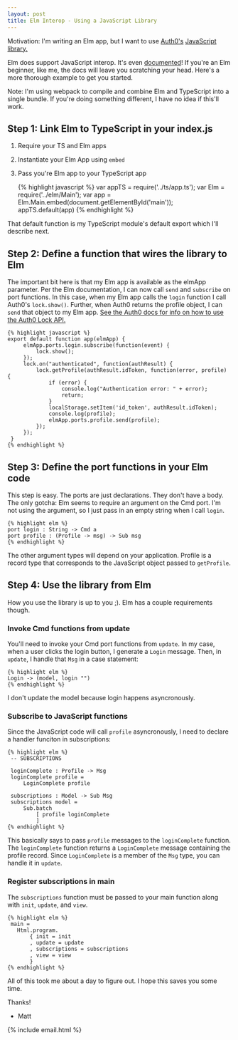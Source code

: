 ```yaml
---
layout: post
title: Elm Interop - Using a JavaScript Library
---
```


Motivation: I'm writing an Elm app, but I want to use [Auth0's](https://auth0.com/) [JavaScript library.](https://auth0.com/docs/libraries/lock)

Elm does support JavaScript interop.
It's even [documented](https://guide.elm-lang.org/interop/javascript.html)!
If you're an Elm beginner, like me, the docs will leave you scratching your head.
Here's a more thorough example to get you started.

Note: I'm using webpack to compile and combine Elm and TypeScript into a single bundle.
If you're doing something different, I have no idea if this'll work.

## Step 1: Link Elm to TypeScript in your index.js

1. Require your TS and Elm apps
2. Instantiate your Elm App using `embed`
3. Pass you're Elm app to your TypeScript app

    {% highlight javascript %}
    var appTS = require('../ts/app.ts');
    var Elm = require('../elm/Main');
    var app = Elm.Main.embed(document.getElementById('main'));
    appTS.default(app)
    {% endhighlight %}

That default function is my TypeScript module's default export which I'll describe next.

## Step 2: Define a function that wires the library to Elm

The important bit here is that my Elm app is available as the elmApp parameter.
Per the Elm documentation, I can now call `send` and `subscribe` on port functions.
In this case, when my Elm app calls the `login` function I call Auth0's `lock.show()`.
Further, when Auth0 returns the profile object, I can `send` that object to my Elm app.
[See the Auth0 docs for info on how to use the Auth0 Lock API.](https://auth0.com/docs/libraries/lock)

    {% highlight javascript %}
    export default function app(elmApp) {
         elmApp.ports.login.subscribe(function(event) {
             lock.show();
         });
         lock.on("authenticated", function(authResult) {
             lock.getProfile(authResult.idToken, function(error, profile) {
                 if (error) {
                     console.log("Authentication error: " + error);
                     return;
                 }
                 localStorage.setItem('id_token', authResult.idToken);
                 console.log(profile);
                 elmApp.ports.profile.send(profile);
             });
         });
     }
    {% endhighlight %}


## Step 3: Define the port functions in your Elm code

This step is easy.
The ports are just declarations.
They don't have a body.
The only gotcha: Elm seems to require an argument on the Cmd port.
I'm not using the argument, so I just pass in an empty string when I call `login`.

    {% highlight elm %}
    port login : String -> Cmd a
    port profile : (Profile -> msg) -> Sub msg
    {% endhighlight %}

The other argument types will depend on your application.
Profile is a record type that corresponds to the JavaScript object passed to `getProfile`.

## Step 4: Use the library from Elm

How you use the library is up to you ;).
Elm has a couple requirements though.

### Invoke Cmd functions from update

You'll need to invoke your Cmd port functions from `update`.
In my case, when a user clicks the login button, I generate a `Login` message.
Then, in `update`, I handle that `Msg` in a case statement:

    {% highlight elm %}
    Login -> (model, login "")
    {% endhighlight %}

I don't update the model because login happens asyncronously.

### Subscribe to JavaScript functions

Since the JavaScript code will call `profile` asyncronously, I need to declare a handler funciton in subscriptions:

    {% highlight elm %}
     -- SUBSCRIPTIONS

     loginComplete : Profile -> Msg
     loginComplete profile =
         LoginComplete profile

     subscriptions : Model -> Sub Msg
     subscriptions model =
         Sub.batch
             [ profile loginComplete
             ]
    {% endhighlight %}

This basically says to pass `profile` messages to the `loginComplete` function.
The `loginComplete` function returns a `LoginComplete` message containing the profile record.
Since `LoginComplete` is a member of the `Msg` type, you can handle it in `update`.

### Register subscriptions in main

The `subscriptions` function must be passed to your main function along with `init`, `update`, and `view`.

    {% highlight elm %}
     main =
       Html.program.
           { init = init
           , update = update
           , subscriptions = subscriptions
           , view = view
           }
    {% endhighlight %}

All of this took me about a day to figure out.  I hope this saves you some time.

Thanks!
- Matt

{% include email.html %}

